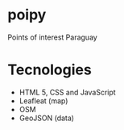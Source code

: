 # poipy
Points of interest Paraguay

# Tecnologies

- HTML 5, CSS and JavaScript
- Leafleat (map)
- OSM
- GeoJSON (data)
